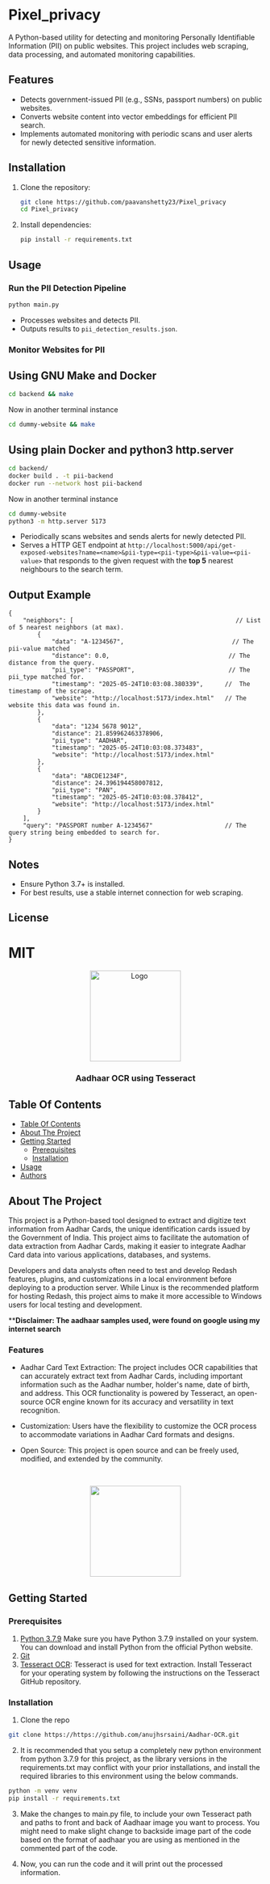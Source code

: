 # Pixel_privacy

A Python-based utility for detecting and monitoring Personally Identifiable Information (PII) on public websites. This project includes web scraping, data processing, and automated monitoring capabilities.

## Features

- Detects government-issued PII (e.g., SSNs, passport numbers) on public websites.
- Converts website content into vector embeddings for efficient PII search.
- Implements automated monitoring with periodic scans and user alerts for newly detected sensitive information.

## Installation

1. Clone the repository:
   ```bash
   git clone https://github.com/paavanshetty23/Pixel_privacy
   cd Pixel_privacy
   ```
2. Install dependencies:
   ```bash
   pip install -r requirements.txt
   ```

## Usage

### Run the PII Detection Pipeline

```bash
python main.py
```
- Processes websites and detects PII.
- Outputs results to `pii_detection_results.json`.

### Monitor Websites for PII

## Using GNU Make and Docker
```bash
cd backend && make
```
Now in another terminal instance
```bash
cd dummy-website && make
```
## Using plain Docker and python3 http.server
```bash
cd backend/
docker build . -t pii-backend
docker run --network host pii-backend
```
Now in another terminal instance
```bash
cd dummy-website
python3 -m http.server 5173
```
- Periodically scans websites and sends alerts for newly detected PII.
- Serves a HTTP GET endpoint at `http://localhost:5000/api/get-exposed-websites?name=<name>&pii-type=<pii-type>&pii-value=<pii-value>` that responds to the given request with the **top 5** nearest neighbours to the search term.

## Output Example
```jsonc
{
    "neighbors": [                                             // List of 5 nearest neighbors (at max).
        {
            "data": "A-1234567",                              // The pii-value matched
            "distance": 0.0,                                 // The distance from the query.
            "pii_type": "PASSPORT",                          // The pii_type matched for.
            "timestamp": "2025-05-24T10:03:08.380339",      //  The timestamp of the scrape.
            "website": "http://localhost:5173/index.html"   // The website this data was found in.
        },
        {
            "data": "1234 5678 9012",
            "distance": 21.859962463378906,
            "pii_type": "AADHAR",
            "timestamp": "2025-05-24T10:03:08.373483",
            "website": "http://localhost:5173/index.html"
        },
        {
            "data": "ABCDE1234F",
            "distance": 24.396194458007812,
            "pii_type": "PAN",
            "timestamp": "2025-05-24T10:03:08.378412",
            "website": "http://localhost:5173/index.html"
        }
    ],
    "query": "PASSPORT number A-1234567"                    // The query string being embedded to search for.
}
```

## Notes
- Ensure Python 3.7+ is installed.
- For best results, use a stable internet connection for web scraping.

## License

MIT
=======
<p align="center">
    <img src="Aadhaar.png" alt="Logo" height="180">

  <h3 align="center">Aadhaar OCR using Tesseract</h3>

  <p align="center">

  </p>
</p>

## Table Of Contents

- [Table Of Contents](#table-of-contents)
- [About The Project](#about-the-project)
- [Getting Started](#getting-started)
  - [Prerequisites](#prerequisites)
  - [Installation](#installation)
- [Usage](#usage)
- [Authors](#authors)

## About The Project

This project is a Python-based tool designed to extract and digitize text information from Aadhar Cards, the unique identification cards issued by the Government of India. This project aims to facilitate the automation of data extraction from Aadhar Cards, making it easier to integrate Aadhar Card data into various applications, databases, and systems.

Developers and data analysts often need to test and develop Redash features, plugins, and customizations in a local environment before deploying to a production server. While Linux is the recommended platform for hosting Redash, this project aims to make it more accessible to Windows users for local testing and development.

****Disclaimer: The aadhaar samples used, were found on google using my internet search**

### Features

- Aadhar Card Text Extraction: The project includes OCR capabilities that can accurately extract text from Aadhar Cards, including important information such as the Aadhar number, holder's name, date of birth, and address. This OCR functionality is powered by Tesseract, an open-source OCR engine known for its accuracy and versatility in text recognition.

- Customization: Users have the flexibility to customize the OCR process to accommodate variations in Aadhar Card formats and designs.

- Open Source: This project is open source and can be freely used, modified, and extended by the community.
<br />
<p align="center">
<img src="Tesseract.png" height="180" >
</p>

## Getting Started

### Prerequisites

1. [Python 3.7.9](https://www.python.org/downloads/release/python-379/) Make sure you have Python 3.7.9 installed on your system. You can download and install Python from the official Python website.
2. [Git](https://git-scm.com/download/win)
3. [Tesseract OCR](https://github.com/tesseract-ocr/tessdoc/blob/main/Downloads.md): Tesseract is used for text extraction. Install Tesseract for your operating system by following the instructions on the Tesseract GitHub repository.

### Installation

1. Clone the repo

```sh
git clone https://https://github.com/anujhsrsaini/Aadhar-OCR.git
```

2. It is recommended that you setup a completely new python environment from python 3.7.9 for this project, as the library versions in the requirements.txt may conflict with your prior installations, and install the required libraries to this environment using the below commands.

```sh
python -m venv venv
pip install -r requirements.txt
```

3. Make the changes to main.py file, to include your own Tesseract path and paths to front and back of Aadhaar image you want to process. You might need to make slight change to backside image part of the code based on the format of aadhaar you are using as mentioned in the commented part of the code.

4. Now, you can run the code and it will print out the processed information.

